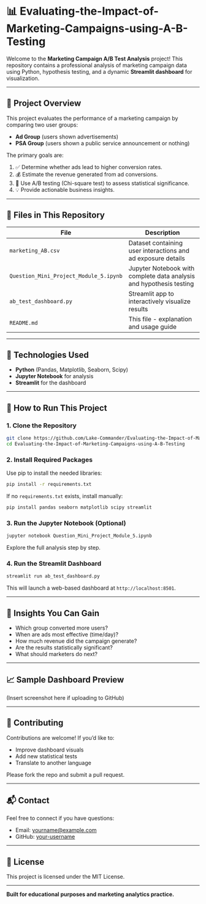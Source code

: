# 📊 Evaluating-the-Impact-of-Marketing-Campaigns-using-A-B-Testing

Welcome to the **Marketing Campaign A/B Test Analysis** project! This repository contains a professional analysis of marketing campaign data using Python, hypothesis testing, and a dynamic **Streamlit dashboard** for visualization.

---

## 🧠 Project Overview

This project evaluates the performance of a marketing campaign by comparing two user groups:

* **Ad Group** (users shown advertisements)
* **PSA Group** (users shown a public service announcement or nothing)

The primary goals are:

1. ✅ Determine whether ads lead to higher conversion rates.
2. 💰 Estimate the revenue generated from ad conversions.
3. 📐 Use A/B testing (Chi-square test) to assess statistical significance.
4. 💡 Provide actionable business insights.

---

## 📁 Files in This Repository

| File                                   | Description                                                         |
| -------------------------------------- | ------------------------------------------------------------------- |
| `marketing_AB.csv`                     | Dataset containing user interactions and ad exposure details        |
| `Question_Mini_Project_Module_5.ipynb` | Jupyter Notebook with complete data analysis and hypothesis testing |
| `ab_test_dashboard.py`                 | Streamlit app to interactively visualize results                    |
| `README.md`                            | This file - explanation and usage guide                             |

---

## 🧪 Technologies Used

* **Python** (Pandas, Matplotlib, Seaborn, Scipy)
* **Jupyter Notebook** for analysis
* **Streamlit** for the dashboard

---

## 🚀 How to Run This Project

### 1. Clone the Repository

```bash
git clone https://github.com/Lake-Commander/Evaluating-the-Impact-of-Marketing-Campaigns-using-A-B-Testing.git
cd Evaluating-the-Impact-of-Marketing-Campaigns-using-A-B-Testing
```

### 2. Install Required Packages

Use pip to install the needed libraries:

```bash
pip install -r requirements.txt
```

If no `requirements.txt` exists, install manually:

```bash
pip install pandas seaborn matplotlib scipy streamlit
```

### 3. Run the Jupyter Notebook (Optional)

```bash
jupyter notebook Question_Mini_Project_Module_5.ipynb
```

Explore the full analysis step by step.

### 4. Run the Streamlit Dashboard

```bash
streamlit run ab_test_dashboard.py
```

This will launch a web-based dashboard at `http://localhost:8501`.

---

## 🎯 Insights You Can Gain

* Which group converted more users?
* When are ads most effective (time/day)?
* How much revenue did the campaign generate?
* Are the results statistically significant?
* What should marketers do next?

---

## 📈 Sample Dashboard Preview

(Insert screenshot here if uploading to GitHub)

---

## 🤝 Contributing

Contributions are welcome! If you’d like to:

* Improve dashboard visuals
* Add new statistical tests
* Translate to another language

Please fork the repo and submit a pull request.

---

## 📬 Contact

Feel free to connect if you have questions:

* Email: [yourname@example.com](mailto:yourname@example.com)
* GitHub: [your-username](https://github.com/your-username)

---

## 📝 License

This project is licensed under the MIT License.

---

**Built for educational purposes and marketing analytics practice.**
